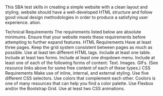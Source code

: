 This SBA  test skills in creating a simple website with a clean layout and styling.
website should have a well-developed HTML structure and follow good visual design methodologies in order to produce a satisfying user experience.
ation.

Technical Requirements
The requirements listed below are absolute minimums. Ensure that your website meets these requirements before attempting to further expand features.
HTML Requirements
Have at least three pages.
Keep the grid system consistent between pages as much as possible.
Use at least ten different HTML tags.
Include at least one table.
Include at least two forms.
Include at least one dropdown menu.
Include at least one of each of the following forms of content: 
Text.
Images.
GIFs.
(See resource links above for some free content of each of these types.)
CSS Requirements
Make use of inline, internal, and external styling.
Use five different CSS selectors.
Use colors that complement each other.
Coolors is one of many resources that can help you find a color palette.
Use Flexbox and/or the Bootstrap Grid.
Use at least two CSS animations.
